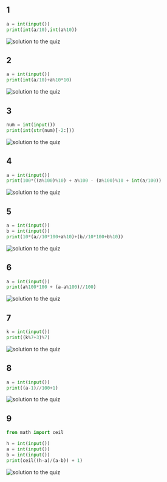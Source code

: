 ## 1
```.py
a = int(input())
print(int(a/10),int(a%10))
```
![solution to the quiz](a2_1.jpg)

## 2
```.py
a = int(input())
print(int(a/10)+a%10*10)
```
![solution to the quiz](a2_2.png)

## 3
```.py
num = int(input())
print(int(str(num)[-2:]))
```
![solution to the quiz](a2_3.png)

## 4
```.py
a = int(input())
print(100*((a%100)%10) + a%100 - (a%100)%10 + int(a/100))
```
![solution to the quiz](a2_4.png)

## 5
```.py
a = int(input())
b = int(input())
print(10*(a//10*100+a%10)+(b//10*100+b%10))
```
![solution to the quiz](a2_5.png)

## 6
```.py
a = int(input())
print(a%100*100 + (a-a%100)//100)
```
![solution to the quiz](a2_6.png)

## 7
```.py
k = int(input())
print((k%7+3)%7)
```
![solution to the quiz](a2_7.png)

## 8
```.py
a = int(input())
print((a-1)//100+1)
```
![solution to the quiz](a2_8.png)

## 9
```.py
from math import ceil

h = int(input())
a = int(input())
b = int(input())
print(ceil((h-a)/(a-b)) + 1)
```
![solution to the quiz](a2_9.png)
